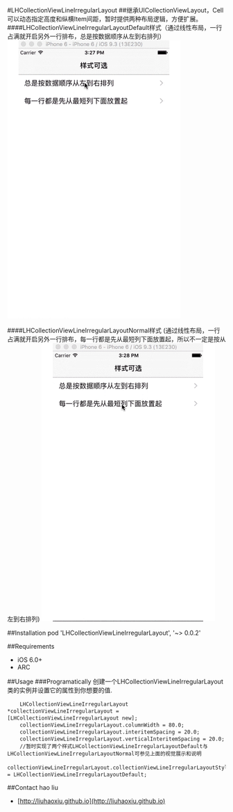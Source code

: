 #LHCollectionViewLineIrregularLayout
##继承UICollectionViewLayout，Cell可以动态指定高度和纵横Item间距，暂时提供两种布局逻辑，方便扩展。
####LHCollectionViewLineIrregularLayoutDefault样式（通过线性布局，一行占满就开启另外一行排布，总是按数据顺序从左到右排列）
![](https://github.com/liuhaoxiu/LHCollectionViewLineIrregularLayout/raw/master/screenshot1.gif)

####LHCollectionViewLineIrregularLayoutNormal样式 (通过线性布局，一行占满就开启另外一行排布，每一行都是先从最短列下面放置起，所以不一定是按从左到右排列)
![](https://github.com/liuhaoxiu/LHCollectionViewLineIrregularLayout/raw/master/screenshot2.gif)

##Installation
		pod 'LHCollectionViewLineIrregularLayout', '~> 0.0.2'
		
##Requirements
* iOS 6.0+
* ARC
		
##Usage
###Programatically
创建一个LHCollectionViewLineIrregularLayout类的实例并设置它的属性到你想要的值.

		LHCollectionViewLineIrregularLayout *collectionViewLineIrregularLayout = [LHCollectionViewLineIrregularLayout new];
		collectionViewLineIrregularLayout.columnWidth = 80.0;
		collectionViewLineIrregularLayout.interitemSpacing = 20.0;
		collectionViewLineIrregularLayout.verticalInteritemSpacing = 20.0;
		//暂时实现了两个样式LHCollectionViewLineIrregularLayoutDefault与LHCollectionViewLineIrregularLayoutNormal可参见上面的视觉展示和说明
		collectionViewLineIrregularLayout.collectionViewLineIrregularLayoutStyle = LHCollectionViewLineIrregularLayoutDefault;
##Contact
hao liu
* [http://liuhaoxiu.github.io](http://liuhaoxiu.github.io)




